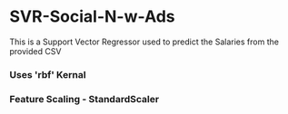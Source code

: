# SVR-Social-N-w-Ads

This is a Support Vector Regressor used to predict the Salaries from the provided CSV

### Uses 'rbf' Kernal  
### Feature Scaling - StandardScaler
